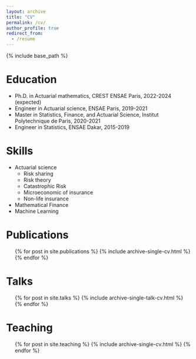 ```yaml
---
layout: archive
title: "CV"
permalink: /cv/
author_profile: true
redirect_from:
  - /resume
---
```


{% include base_path %}

Education
======
* Ph.D. in Actuarial mathematics, CREST ENSAE Paris, 2022-2024 (expected)
* Engineer in Actuarial science, ENSAE Paris, 2019-2021
* Master in Statistics, Finance, and Actuarial Science, Institut Polytechnique de Paris, 2020-2021
* Engineer in Statistics, ENSAE Dakar, 2015-2019

  
Skills
======

* Actuarial science
  * Risk sharing
  * Risk theory
  * Catastrophic Risk
  * Microeconomic of insurance
  * Non-life insurance
* Mathematical Finance
* Machine Learning

Publications
======
  <ul>{% for post in site.publications %}
    {% include archive-single-cv.html %}
  {% endfor %}</ul>
  
Talks
======
  <ul>{% for post in site.talks %}
    {% include archive-single-talk-cv.html %}
  {% endfor %}</ul>
  
Teaching
======
  <ul>{% for post in site.teaching %}
    {% include archive-single-cv.html %}
  {% endfor %}</ul>
  
